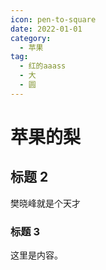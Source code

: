 ```yaml
---
icon: pen-to-square
date: 2022-01-01
category:
  - 苹果
tag:
  - 红的aaass
  - 大
  - 圆
---
```


# 苹果的梨

## 标题 2

樊晓峰就是个天才

### 标题 3

这里是内容。
